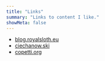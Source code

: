 ```yaml
---
title: "Links"
summary: "Links to content I like."
showMeta: false
---
```

- [blog.royalsloth.eu](https://blog.royalsloth.eu/)
- [ciechanow.ski](https://ciechanow.ski/)
- [copetti.org](https://www.copetti.org/)
